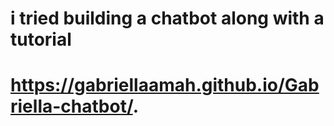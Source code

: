 # i tried building a chatbot along with a tutorial
#  https://gabriellaamah.github.io/Gabriella-chatbot/.
